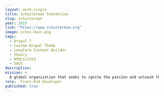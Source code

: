 ```yaml
---
layout: work-single
title: Schusterman Foundation
slug: schusterman
year: 2015
link: "https://www.schusterman.org"
image: schus-main.png
tags:
  - Drupal 7
  - Custom Drupal Theme
  - Longform Content Builder
  - JQuery
  - HTML5/CSS3
  - SASS
description:
mission: >
  A global organization that seeks to ignite the passion and unleash the power in young people to create positive change.
role:  Front-End Developer
published: true
---
```

